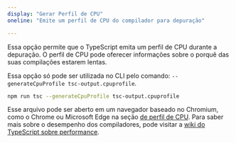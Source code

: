 ```yaml
---
display: "Gerar Perfil de CPU"
oneline: "Emite um perfil de CPU do compilador para depuração"

---
```


Essa opção permite que o TypeScript emita um perfil de CPU durante a depuração. O perfil de CPU pode oferecer informações sobre o porquê das suas compilações estarem lentas.

Essa opção só pode ser utilizada no CLI pelo comando: `--generateCpuProfile tsc-output.cpuprofile`.

```sh
npm run tsc --generateCpuProfile tsc-output.cpuprofile
```

Esse arquivo pode ser aberto em um navegador baseado no Chromium, como o Chrome ou Microsoft Edge na seção [de perfil de CPU](https://developers.google.com/web/tools/chrome-devtools/rendering-tools/js-execution). Para saber mais sobre o desempenho dos compiladores, pode visitar a [wiki do TypeScript sobre performance](https://github.com/microsoft/TypeScript/wiki/Performance).
